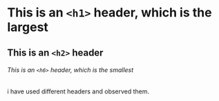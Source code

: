 # This is an `<h1>` header, which is the largest

## This is an `<h2>` header

###### This is an `<h6>` header, which is the smallest























i have used different headers and observed them.
